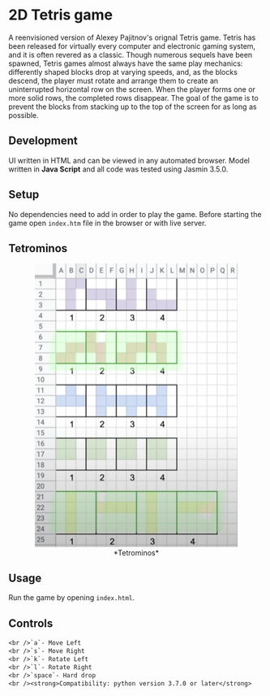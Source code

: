 # 2D Tetris game  

A reenvisioned version of Alexey Pajitnov's orignal Tetris game.
Tetris has been released for virtually every computer and electronic gaming system, and it is often revered as a classic. Though numerous sequels have been spawned, Tetris games almost always have the same play mechanics: differently shaped blocks drop at varying speeds, and, as the blocks descend, the player must rotate and arrange them to create an uninterrupted horizontal row on the screen. When the player forms one or more solid rows, the completed rows disappear. The goal of the game is to prevent the blocks from stacking up to the top of the screen for as long as possible.  

## Development ##  

UI written in HTML and can be viewed in any automated browser. Model written in **Java Script** and all code was tested using Jasmin 3.5.0.

## Setup ##

No dependencies need to add in order to play the game. Before starting the game open `index.htm` file in the browser or with live server.
<br />

## Tetrominos ##

<p align="center">
    <img width="400" src="images/Tetrominos.png"><br />
    *Tetrominos*
</p>

## Usage ##
Run the game by opening `index.html`.

## Controls ##  

```
<br />`a`- Move Left
<br />`s`- Move Right
<br />`k`- Rotate Left
<br />`l`- Rotate Right
<br />`space`- Hard drop
<br /><strong>Compatibility: python version 3.7.0 or later</strong>
```
